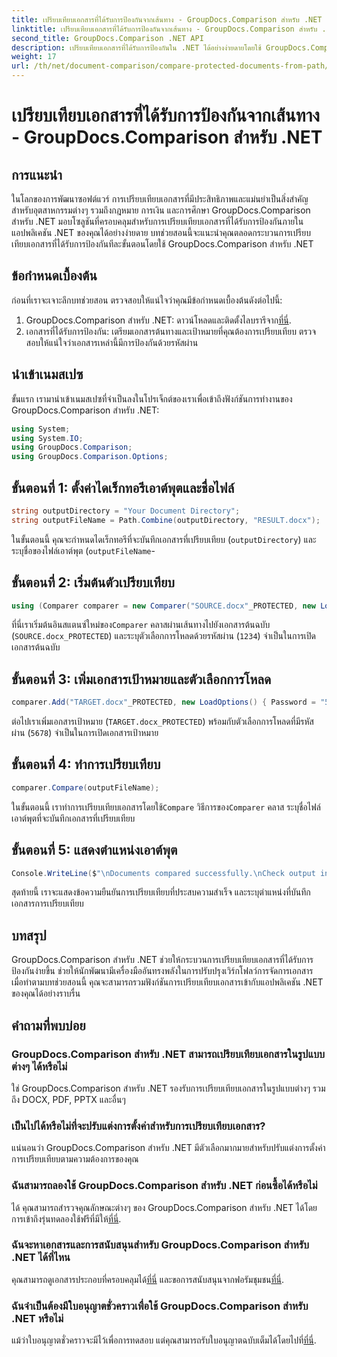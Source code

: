 ```yaml
---
title: เปรียบเทียบเอกสารที่ได้รับการป้องกันจากเส้นทาง - GroupDocs.Comparison สำหรับ .NET
linktitle: เปรียบเทียบเอกสารที่ได้รับการป้องกันจากเส้นทาง - GroupDocs.Comparison สำหรับ .NET
second_title: GroupDocs.Comparison .NET API
description: เปรียบเทียบเอกสารที่ได้รับการป้องกันใน .NET ได้อย่างง่ายดายโดยใช้ GroupDocs.Comparison เพื่อการบูรณาการที่ราบรื่น ปรับปรุงขั้นตอนการทำงานการจัดการเอกสารของคุณ
weight: 17
url: /th/net/document-comparison/compare-protected-documents-from-path/
---
```


# เปรียบเทียบเอกสารที่ได้รับการป้องกันจากเส้นทาง - GroupDocs.Comparison สำหรับ .NET

## การแนะนำ
ในโลกของการพัฒนาซอฟต์แวร์ การเปรียบเทียบเอกสารที่มีประสิทธิภาพและแม่นยำเป็นสิ่งสำคัญสำหรับอุตสาหกรรมต่างๆ รวมถึงกฎหมาย การเงิน และการศึกษา GroupDocs.Comparison สำหรับ .NET มอบโซลูชันที่ครอบคลุมสำหรับการเปรียบเทียบเอกสารที่ได้รับการป้องกันภายในแอปพลิเคชัน .NET ของคุณได้อย่างง่ายดาย บทช่วยสอนนี้จะแนะนำคุณตลอดกระบวนการเปรียบเทียบเอกสารที่ได้รับการป้องกันทีละขั้นตอนโดยใช้ GroupDocs.Comparison สำหรับ .NET
## ข้อกำหนดเบื้องต้น
ก่อนที่เราจะเจาะลึกบทช่วยสอน ตรวจสอบให้แน่ใจว่าคุณมีข้อกำหนดเบื้องต้นดังต่อไปนี้:
1.  GroupDocs.Comparison สำหรับ .NET: ดาวน์โหลดและติดตั้งไลบรารีจาก[ที่นี่](https://releases.groupdocs.com/comparison/net/).
2. เอกสารที่ได้รับการป้องกัน: เตรียมเอกสารต้นทางและเป้าหมายที่คุณต้องการเปรียบเทียบ ตรวจสอบให้แน่ใจว่าเอกสารเหล่านี้มีการป้องกันด้วยรหัสผ่าน

## นำเข้าเนมสเปซ
ขั้นแรก เรามานำเข้าเนมสเปซที่จำเป็นลงในโปรเจ็กต์ของเราเพื่อเข้าถึงฟังก์ชันการทำงานของ GroupDocs.Comparison สำหรับ .NET:
```csharp
using System;
using System.IO;
using GroupDocs.Comparison;
using GroupDocs.Comparison.Options;
```

## ขั้นตอนที่ 1: ตั้งค่าไดเร็กทอรีเอาต์พุตและชื่อไฟล์
```csharp
string outputDirectory = "Your Document Directory";
string outputFileName = Path.Combine(outputDirectory, "RESULT.docx");
```
ในขั้นตอนนี้ คุณจะกำหนดไดเร็กทอรีที่จะบันทึกเอกสารที่เปรียบเทียบ (`outputDirectory`) และระบุชื่อของไฟล์เอาต์พุต (`outputFileName`-
## ขั้นตอนที่ 2: เริ่มต้นตัวเปรียบเทียบ
```csharp
using (Comparer comparer = new Comparer("SOURCE.docx"_PROTECTED, new LoadOptions(){ Password = "1234" }))
```
 ที่นี่เราเริ่มต้นอินสแตนซ์ใหม่ของ`Comparer` คลาสผ่านเส้นทางไปยังเอกสารต้นฉบับ (`SOURCE.docx_PROTECTED`) และระบุตัวเลือกการโหลดด้วยรหัสผ่าน (`1234`) จำเป็นในการเปิดเอกสารต้นฉบับ
## ขั้นตอนที่ 3: เพิ่มเอกสารเป้าหมายและตัวเลือกการโหลด
```csharp
comparer.Add("TARGET.docx"_PROTECTED, new LoadOptions() { Password = "5678" });
```
ต่อไปเราเพิ่มเอกสารเป้าหมาย (`TARGET.docx_PROTECTED`) พร้อมกับตัวเลือกการโหลดที่มีรหัสผ่าน (`5678`) จำเป็นในการเปิดเอกสารเป้าหมาย
## ขั้นตอนที่ 4: ทำการเปรียบเทียบ
```csharp
comparer.Compare(outputFileName);
```
 ในขั้นตอนนี้ เราทำการเปรียบเทียบเอกสารโดยใช้`Compare` วิธีการของ`Comparer` คลาส ระบุชื่อไฟล์เอาต์พุตที่จะบันทึกเอกสารที่เปรียบเทียบ
## ขั้นตอนที่ 5: แสดงตำแหน่งเอาต์พุต
```csharp
Console.WriteLine($"\nDocuments compared successfully.\nCheck output in {Directory.GetCurrentDirectory()}.");
```
สุดท้ายนี้ เราจะแสดงข้อความยืนยันการเปรียบเทียบที่ประสบความสำเร็จ และระบุตำแหน่งที่บันทึกเอกสารการเปรียบเทียบ

## บทสรุป
GroupDocs.Comparison สำหรับ .NET ช่วยให้กระบวนการเปรียบเทียบเอกสารที่ได้รับการป้องกันง่ายขึ้น ช่วยให้นักพัฒนามีเครื่องมืออันทรงพลังในการปรับปรุงเวิร์กโฟลว์การจัดการเอกสาร เมื่อทำตามบทช่วยสอนนี้ คุณจะสามารถรวมฟังก์ชันการเปรียบเทียบเอกสารเข้ากับแอปพลิเคชัน .NET ของคุณได้อย่างราบรื่น
## คำถามที่พบบ่อย
### GroupDocs.Comparison สำหรับ .NET สามารถเปรียบเทียบเอกสารในรูปแบบต่างๆ ได้หรือไม่
ใช่ GroupDocs.Comparison สำหรับ .NET รองรับการเปรียบเทียบเอกสารในรูปแบบต่างๆ รวมถึง DOCX, PDF, PPTX และอื่นๆ
### เป็นไปได้หรือไม่ที่จะปรับแต่งการตั้งค่าสำหรับการเปรียบเทียบเอกสาร?
แน่นอนว่า GroupDocs.Comparison สำหรับ .NET มีตัวเลือกมากมายสำหรับปรับแต่งการตั้งค่าการเปรียบเทียบตามความต้องการของคุณ
### ฉันสามารถลองใช้ GroupDocs.Comparison สำหรับ .NET ก่อนซื้อได้หรือไม่
 ได้ คุณสามารถสำรวจคุณลักษณะต่างๆ ของ GroupDocs.Comparison สำหรับ .NET ได้โดยการเข้าถึงรุ่นทดลองใช้ฟรีที่มีให้[ที่นี่](https://releases.groupdocs.com/).
### ฉันจะหาเอกสารและการสนับสนุนสำหรับ GroupDocs.Comparison สำหรับ .NET ได้ที่ไหน
 คุณสามารถดูเอกสารประกอบที่ครอบคลุมได้[ที่นี่](https://tutorials.groupdocs.com/comparison/net/) และขอการสนับสนุนจากฟอรัมชุมชน[ที่นี่](https://forum.groupdocs.com/c/comparison/12).
### ฉันจำเป็นต้องมีใบอนุญาตชั่วคราวเพื่อใช้ GroupDocs.Comparison สำหรับ .NET หรือไม่
 แม้ว่าใบอนุญาตชั่วคราวจะมีไว้เพื่อการทดสอบ แต่คุณสามารถรับใบอนุญาตฉบับเต็มได้โดยไปที่[ที่นี่](https://purchase.groupdocs.com/buy).